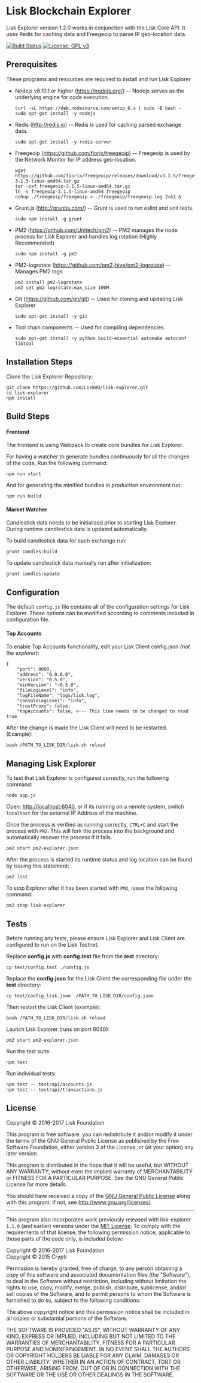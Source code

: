 # Lisk Blockchain Explorer

Lisk Explorer version 1.2.0 works in conjunction with the Lisk Core API. It uses Redis for caching data and Freegeoip to parse IP geo-location data.

[![Build Status](https://travis-ci.org/LiskHQ/lisk-explorer.svg?branch=development)](https://travis-ci.org/LiskHQ/lisk-explorer)
[![License: GPL v3](https://img.shields.io/badge/License-GPL%20v3-blue.svg)](http://www.gnu.org/licenses/gpl-3.0)

## Prerequisites

These programs and resources are required to install and run Lisk Explorer

- Nodejs v6.10.1 or higher (<https://nodejs.org/>) -- Nodejs serves as the underlying engine for code execution.

  ```
  curl -sL https://deb.nodesource.com/setup_6.x | sudo -E bash -
  sudo apt-get install -y nodejs
  ```

- Redis (<http://redis.io>) -- Redis is used for caching parsed exchange data.

  `sudo apt-get install -y redis-server`

- Freegeoip (<https://github.com/fiorix/freegeoip>) -- Freegeoip is used by the Network Monitor for IP address geo-location.

  ```
  wget https://github.com/fiorix/freegeoip/releases/download/v3.1.5/freegeoip-3.1.5-linux-amd64.tar.gz
  tar -zxf freegeoip-3.1.5-linux-amd64.tar.gz
  ln -s freegeoip-3.1.5-linux-amd64 freegeoip
  nohup ./freegeoip/freegeoip > ./freegeoip/freegeoip.log 2>&1 &
  ```

- Grunt.js (<http://gruntjs.com/>) -- Grunt is used to run eslint and unit tests.

  `sudo npm install -g grunt`

- PM2 (https://github.com/Unitech/pm2) -- PM2 manages the node process for Lisk Explorer and handles log rotation (Highly Recommended)

  `sudo npm install -g pm2`
  
- PM2-logrotate (https://github.com/pm2-hive/pm2-logrotate) -- Manages PM2 logs

  ```
  pm2 install pm2-logrotate
  pm2 set pm2-logrotate:max_size 100M
  ```

- Git (<https://github.com/git/git>) -- Used for cloning and updating Lisk Explorer

  `sudo apt-get install -y git`

- Tool chain components -- Used for compiling dependencies

  `sudo apt-get install -y python build-essential automake autoconf libtool`

## Installation Steps

Clone the Lisk Explorer Repository:

```
git clone https://github.com/LiskHQ/lisk-explorer.git
cd lisk-explorer
npm install
```

## Build Steps

#### Frontend
 The frontend is using Webpack to create core bundles for Lisk Explorer.  
 
 For having a watcher to generate bundles continuously for all the changes of the code, Run the following command:

`npm run start`
 
 And for generating the minified bundles in production environment run:
 
`npm run build`


#### Market Watcher
 Candlestick data needs to be initialized prior to starting Lisk Explorer. During runtime candlestick data is updated automatically.

To build candlestick data for each exchange run:

`grunt candles:build`

To update candlestick data manually run after initialization:

`grunt candles:update`

## Configuration

The default `config.js` file contains all of the configuration settings for Lisk Explorer. These options can be modified according to comments included in configuration file.

#### Top Accounts

To enable Top Accounts functionality, edit your Lisk Client config.json _(not the explorer)_:

```
{
    "port": 8000,
    "address": "0.0.0.0",
    "version": "0.5.0",
    "minVersion": "~0.5.0",
    "fileLogLevel": "info",
    "logFileName": "logs/lisk.log",
    "consoleLogLevel": "info",
    "trustProxy": false,
    "topAccounts": false, <--- This line needs to be changed to read true
```

After the change is made the Lisk Client will need to be restarted. (Example):

`bash /PATH_TO_LISK_DIR/lisk.sh reload`

## Managing Lisk Explorer

To test that Lisk Explorer is configured correctly, run the following command:

`node app.js`

Open: <http://localhost:6040>, or if its running on a remote system, switch `localhost` for the external IP Address of the machine.

Once the process is verified as running correctly, `CTRL+C` and start the process with `PM2`. This will fork the process into the background and automatically recover the process if it fails.

`pm2 start pm2-explorer.json`

After the process is started its runtime status and log location can be found by issuing this statement:

`pm2 list`

To stop Explorer after it has been started with `PM2`, issue the following command:

`pm2 stop lisk-explorer`

## Tests

Before running any tests, please ensure Lisk Explorer and Lisk Client are configured to run on the Lisk Testnet.

Replace **config.js** with **config.test** file from the **test** directory:

`cp test/config.test ./config.js`

Replace the **config.json** for the Lisk Client the corresponding file under the **test** directory:

`cp test/config_lisk.json  /PATH_TO_LISK_DIR/config.json`

Then restart the Lisk Client (example):

`bash /PATH_TO_LISK_DIR/lisk.sh reload`

Launch Lisk Explorer (runs on port 6040):

`pm2 start pm2-explorer.json`

Run the test suite:

`npm test`

Run individual tests:

```
npm test -- test/api/accounts.js
npm test -- test/api/transactions.js
```

## License

Copyright © 2016-2017 Lisk Foundation

This program is free software: you can redistribute it and/or modify it under the terms of the GNU General Public License as published by the Free Software Foundation, either version 3 of the License, or (at your option) any later version.

This program is distributed in the hope that it will be useful, but WITHOUT ANY WARRANTY; without even the implied warranty of MERCHANTABILITY or FITNESS FOR A PARTICULAR PURPOSE. See the GNU General Public License for more details.

You should have received a copy of the [GNU General Public License](https://github.com/LiskHQ/lisk-explorer/tree/master/LICENSE) along with this program.  If not, see <http://www.gnu.org/licenses/>.

***

This program also incorporates work previously released with lisk-explorer `1.1.0` (and earlier) versions under the [MIT License](https://opensource.org/licenses/MIT). To comply with the requirements of that license, the following permission notice, applicable to those parts of the code only, is included below:

Copyright © 2016-2017 Lisk Foundation  
Copyright © 2015 Crypti

Permission is hereby granted, free of charge, to any person obtaining a copy of this software and associated documentation files (the "Software"), to deal in the Software without restriction, including without limitation the rights to use, copy, modify, merge, publish, distribute, sublicense, and/or sell copies of the Software, and to permit persons to whom the Software is furnished to do so, subject to the following conditions:

The above copyright notice and this permission notice shall be included in all copies or substantial portions of the Software.

THE SOFTWARE IS PROVIDED "AS IS", WITHOUT WARRANTY OF ANY KIND, EXPRESS OR IMPLIED, INCLUDING BUT NOT LIMITED TO THE WARRANTIES OF MERCHANTABILITY, FITNESS FOR A PARTICULAR PURPOSE AND NONINFRINGEMENT. IN NO EVENT SHALL THE AUTHORS OR COPYRIGHT HOLDERS BE LIABLE FOR ANY CLAIM, DAMAGES OR OTHER LIABILITY, WHETHER IN AN ACTION OF CONTRACT, TORT OR OTHERWISE, ARISING FROM, OUT OF OR IN CONNECTION WITH THE SOFTWARE OR THE USE OR OTHER DEALINGS IN THE SOFTWARE.
